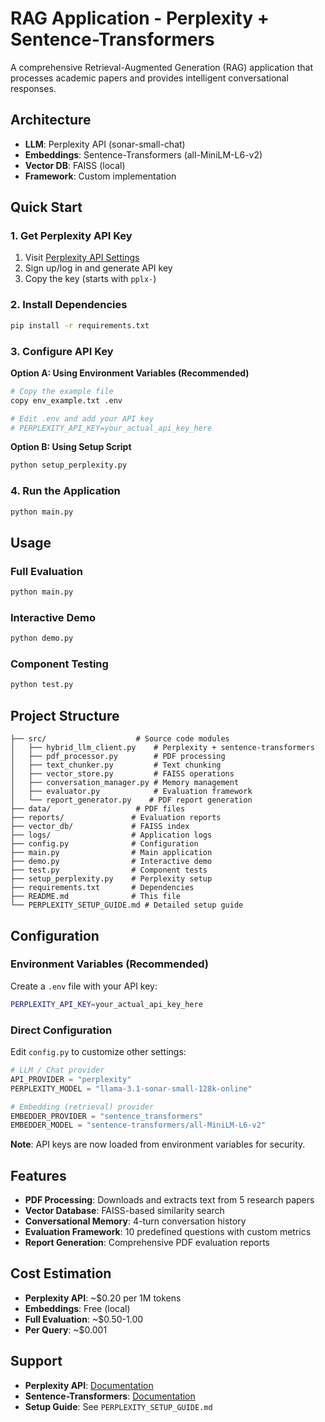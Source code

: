 # RAG Application - Perplexity + Sentence-Transformers

A comprehensive Retrieval-Augmented Generation (RAG) application that processes academic papers and provides intelligent conversational responses.

## Architecture

- **LLM**: Perplexity API (sonar-small-chat)
- **Embeddings**: Sentence-Transformers (all-MiniLM-L6-v2)
- **Vector DB**: FAISS (local)
- **Framework**: Custom implementation

## Quick Start

### 1. Get Perplexity API Key
1. Visit [Perplexity API Settings](https://www.perplexity.ai/settings/api)
2. Sign up/log in and generate API key
3. Copy the key (starts with `pplx-`)

### 2. Install Dependencies
```bash
pip install -r requirements.txt
```

### 3. Configure API Key

**Option A: Using Environment Variables (Recommended)**
```bash
# Copy the example file
copy env_example.txt .env

# Edit .env and add your API key
# PERPLEXITY_API_KEY=your_actual_api_key_here
```

**Option B: Using Setup Script**
```bash
python setup_perplexity.py
```

### 4. Run the Application
```bash
python main.py
```

## Usage

### Full Evaluation
```bash
python main.py
```

### Interactive Demo
```bash
python demo.py
```

### Component Testing
```bash
python test.py
```

## Project Structure

```
├── src/                    # Source code modules
│   ├── hybrid_llm_client.py    # Perplexity + sentence-transformers
│   ├── pdf_processor.py        # PDF processing
│   ├── text_chunker.py         # Text chunking
│   ├── vector_store.py         # FAISS operations
│   ├── conversation_manager.py # Memory management
│   ├── evaluator.py            # Evaluation framework
│   └── report_generator.py    # PDF report generation
├── data/                   # PDF files
├── reports/               # Evaluation reports
├── vector_db/             # FAISS index
├── logs/                  # Application logs
├── config.py              # Configuration
├── main.py                # Main application
├── demo.py                # Interactive demo
├── test.py                # Component tests
├── setup_perplexity.py    # Perplexity setup
├── requirements.txt       # Dependencies
├── README.md              # This file
└── PERPLEXITY_SETUP_GUIDE.md # Detailed setup guide
```

## Configuration

### Environment Variables (Recommended)
Create a `.env` file with your API key:
```bash
PERPLEXITY_API_KEY=your_actual_api_key_here
```

### Direct Configuration
Edit `config.py` to customize other settings:

```python
# LLM / Chat provider
API_PROVIDER = "perplexity"
PERPLEXITY_MODEL = "llama-3.1-sonar-small-128k-online"

# Embedding (retrieval) provider
EMBEDDER_PROVIDER = "sentence_transformers"
EMBEDDER_MODEL = "sentence-transformers/all-MiniLM-L6-v2"
```

**Note**: API keys are now loaded from environment variables for security.

## Features

- **PDF Processing**: Downloads and extracts text from 5 research papers
- **Vector Database**: FAISS-based similarity search
- **Conversational Memory**: 4-turn conversation history
- **Evaluation Framework**: 10 predefined questions with custom metrics
- **Report Generation**: Comprehensive PDF evaluation reports

## Cost Estimation

- **Perplexity API**: ~$0.20 per 1M tokens
- **Embeddings**: Free (local)
- **Full Evaluation**: ~$0.50-1.00
- **Per Query**: ~$0.001

## Support

- **Perplexity API**: [Documentation](https://docs.perplexity.ai/)
- **Sentence-Transformers**: [Documentation](https://www.sbert.net/)
- **Setup Guide**: See `PERPLEXITY_SETUP_GUIDE.md`